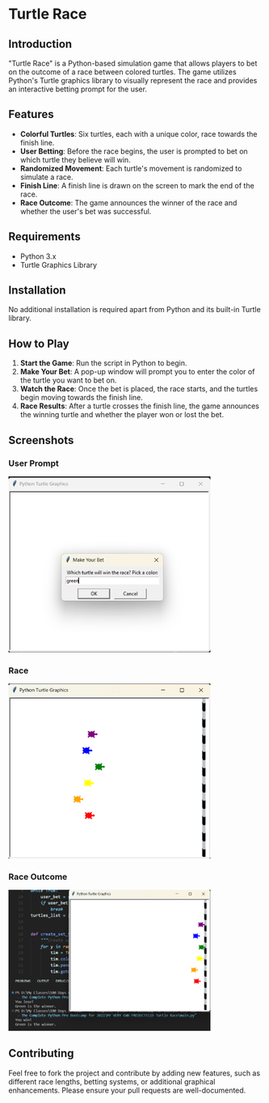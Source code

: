# Turtle Race

## Introduction
"Turtle Race" is a Python-based simulation game that allows players to bet on the outcome of a race between colored turtles. The game utilizes Python's Turtle graphics library to visually represent the race and provides an interactive betting prompt for the user.

## Features
- **Colorful Turtles**: Six turtles, each with a unique color, race towards the finish line.
- **User Betting**: Before the race begins, the user is prompted to bet on which turtle they believe will win.
- **Randomized Movement**: Each turtle's movement is randomized to simulate a race.
- **Finish Line**: A finish line is drawn on the screen to mark the end of the race.
- **Race Outcome**: The game announces the winner of the race and whether the user's bet was successful.

## Requirements
- Python 3.x
- Turtle Graphics Library

## Installation
No additional installation is required apart from Python and its built-in Turtle library.

## How to Play
1. **Start the Game**: Run the script in Python to begin.
2. **Make Your Bet**: A pop-up window will prompt you to enter the color of the turtle you want to bet on.
3. **Watch the Race**: Once the bet is placed, the race starts, and the turtles begin moving towards the finish line.
4. **Race Results**: After a turtle crosses the finish line, the game announces the winning turtle and whether the player won or lost the bet.

## Screenshots
### User Prompt
<img src="screenshots/prompt.png" alt="drawing" width="400"/>

### Race
<img src="screenshots/race.png" alt="drawing" width="400"/>

### Race Outcome
<img src="screenshots/outcome.png" alt="drawing" width="400"/>

## Contributing
Feel free to fork the project and contribute by adding new features, such as different race lengths, betting systems, or additional graphical enhancements. Please ensure your pull requests are well-documented.
